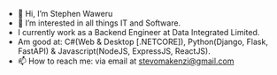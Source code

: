 - 👋 Hi, I’m Stephen Waweru
- 👀 I’m interested in all things IT and Software.
- I currently work as a Backend Engineer at Data Integrated Limited. 
- Am good at: C#(Web & Desktop [.NETCORE]), Python(Django, Flask, FastAPI) & Javascript(NodeJS, ExpressJS, ReactJS).
- 📫 How to reach me: via email at stevomakenzi@gmail.com

<!---
engmackenzie/engmackenzie is a ✨ special ✨ repository because its `README.md` (this file) appears on your GitHub profile.
You can click the Preview link to take a look at your changes.
--->
